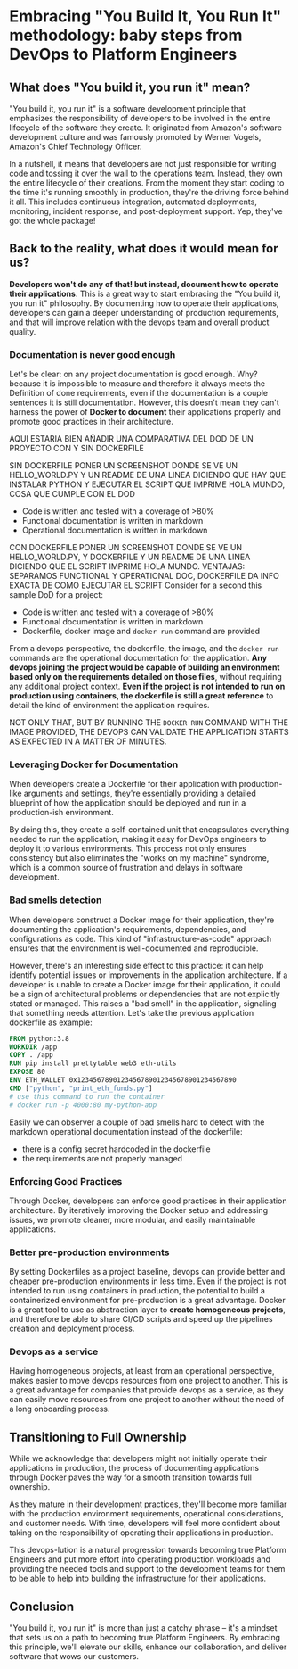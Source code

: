 # Embracing "You Build It, You Run It" methodology: baby steps from DevOps to Platform Engineers

## What does "You build it, you run it" mean?

"You build it, you run it" is a software development principle that emphasizes the responsibility of developers to be involved in the entire lifecycle of the software they create. It originated from Amazon's software development culture and was famously promoted by Werner Vogels, Amazon's Chief Technology Officer.

In a nutshell, it means that developers are not just responsible for writing code and tossing it over the wall to the operations team. Instead, they own the entire lifecycle of their creations. From the moment they start coding to the time it's running smoothly in production, they're the driving force behind it all. This includes continuous integration, automated deployments, monitoring, incident response, and post-deployment support. Yep, they've got the whole package!

## Back to the reality, what does it would mean for us?

**Developers won't do any of that! but instead, document how to operate their applications**. This is a great way to start embracing the "You build it, you run it" philosophy. By documenting how to operate their applications, developers can gain a deeper understanding of production requirements, and that will improve relation with the devops team and overall product quality.

### Documentation is never good enough

Let's be clear: on any project documentation is good enough. Why? because it is impossible to measure and therefore it always meets the Definition of done requirements, even if the documentation is a couple sentences it is still documentation. However, this doesn't mean they can't harness the power of **Docker to document** their applications properly and promote good practices in their architecture. 

AQUI ESTARIA BIEN AÑADIR UNA COMPARATIVA DEL DOD DE UN PROYECTO CON Y SIN DOCKERFILE

SIN DOCKERFILE PONER UN SCREENSHOT DONDE SE VE UN HELLO_WORLD.PY Y UN README DE UNA LINEA DICIENDO QUE HAY QUE INSTALAR PYTHON Y EJECUTAR EL SCRIPT QUE IMPRIME HOLA MUNDO, COSA QUE CUMPLE CON EL DOD
- Code is written and tested with a coverage of >80%
- Functional documentation is written in markdown
- Operational documentation is written in markdown

CON DOCKERFILE PONER UN SCREENSHOT DONDE SE VE UN HELLO_WORLD.PY, Y DOCKERFILE Y UN README DE UNA LINEA DICIENDO QUE EL SCRIPT IMPRIME HOLA MUNDO. VENTAJAS: SEPARAMOS FUNCTIONAL Y OPERATIONAL DOC, DOCKERFILE DA INFO EXACTA DE COMO EJECUTAR EL SCRIPT
Consider for a second this sample DoD for a project:

- Code is written and tested with a coverage of >80%
- Functional documentation is written in markdown
- Dockerfile, docker image and `docker run` command are provided

From a devops perspective, the dockerfile, the image, and the `docker run` commands are the operational documentation for the application. **Any devops joining the project would be capable of building an environment based only on the requirements detailed on those files**, without requiring any additional project context. **Even if the project is not intended to run on production using containers, the dockerfile is still a great reference** to detail the kind of environment the application requires.

NOT ONLY THAT, BUT BY RUNNING THE `DOCKER RUN` COMMAND WITH THE IMAGE PROVIDED, THE DEVOPS CAN VALIDATE THE APPLICATION STARTS AS EXPECTED IN A MATTER OF MINUTES.

### Leveraging Docker for Documentation

When developers create a Dockerfile for their application with production-like arguments and settings, they're essentially providing a detailed blueprint of how the application should be deployed and run in a production-ish environment.

By doing this, they create a self-contained unit that encapsulates everything needed to run the application, making it easy for DevOps engineers to deploy it to various environments. This process not only ensures consistency but also eliminates the "works on my machine" syndrome, which is a common source of frustration and delays in software development.

### Bad smells detection

When developers construct a Docker image for their application, they're documenting the application's requirements, dependencies, and configurations as code. This kind of "infrastructure-as-code" approach ensures that the environment is well-documented and reproducible.

However, there's an interesting side effect to this practice: it can help identify potential issues or improvements in the application architecture. If a developer is unable to create a Docker image for their application, it could be a sign of architectural problems or dependencies that are not explicitly stated or managed. This raises a "bad smell" in the application, signaling that something needs attention. Let's take the previous application dockerfile as example:

```Dockerfile
FROM python:3.8
WORKDIR /app
COPY . /app
RUN pip install prettytable web3 eth-utils
EXPOSE 80
ENV ETH_WALLET 0x1234567890123456789012345678901234567890
CMD ["python", "print_eth_funds.py"]
# use this command to run the container
# docker run -p 4000:80 my-python-app 
```

Easily we can observer a couple of bad smells hard to detect with the markdown operational documentation instead of the dockerfile:

- there is a config secret hardcoded in the dockerfile
- the requirements are not properly managed

### Enforcing Good Practices

Through Docker, developers can enforce good practices in their application architecture. By iteratively improving the Docker setup and addressing issues, we promote cleaner, more modular, and easily maintainable applications.

### Better pre-production environments

By setting Dockerfiles as a project baseline, devops can provide better and cheaper pre-production environments in less time. Even if the project is not intended to run using containers in production, the potential to build a containerized environment for pre-production is a great advantage. Docker is a great tool to use as abstraction layer to **create homogeneous projects**, and therefore be able to share CI/CD scripts and speed up the pipelines creation and deployment process.

### Devops as a service

Having homogeneous projects, at least from an operational perspective, makes easier to move devops resources from one project to another. This is a great advantage for companies that provide devops as a service, as they can easily move resources from one project to another without the need of a long onboarding process.

## Transitioning to Full Ownership

While we acknowledge that developers might not initially operate their applications in production, the process of documenting applications through Docker paves the way for a smooth transition towards full ownership.

As they mature in their development practices, they'll become more familiar with the production environment requirements, operational considerations, and customer needs. With time, developers will feel more confident about taking on the responsibility of operating their applications in production.

This devops-lution is a natural progression towards becoming true Platform Engineers and put more effort into operating production workloads and providing the needed tools and support to the development teams for them to be able to help into building the infrastructure for their applications.

## Conclusion

"You build it, you run it" is more than just a catchy phrase – it's a mindset that sets us on a path to becoming true Platform Engineers. By embracing this principle, we'll elevate our skills, enhance our collaboration, and deliver software that wows our customers.
